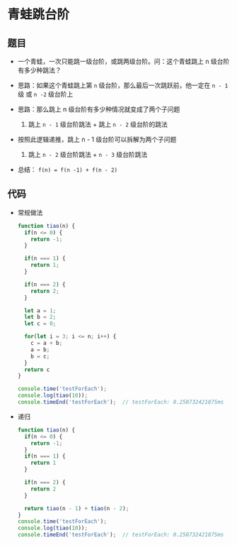 # 青蛙跳台阶

## 题目

+ 一个青蛙，一次只能跳一级台阶，或跳两级台阶。问：这个青蛙跳上 n 级台阶有多少种跳法？
+ 思路：如果这个青蛙跳上第 `n` 级台阶，那么最后一次跳跃前，他一定在 `n - 1` 级 或 `n -2` 级台阶上
+ 思路：那么跳上 n 级台阶有多少种情况就变成了两个子问题

  1. 跳上 `n - 1` 级台阶跳法 + 跳上 `n - 2` 级台阶的跳法

+ 按照此逻辑递推，跳上 n - 1 级台阶可以拆解为两个子问题

  1. 跳上 `n - 2` 级台阶跳法 + `n - 3` 级台阶跳法

+ 总结： `f(n) = f(n -1) + f(n - 2)`

## 代码

+ 常规做法

  ```js
  function tiao(n) {
    if(n <= 0) {
      return -1;
    }

    if(n === 1) {
      return 1;
    }

    if(n === 2) {
      return 2;
    }

    let a = 1;
    let b = 2;
    let c = 0;

    for(let i = 3; i <= n; i++) {
      c = a + b;
      a = b;
      b = c;
    }
    return c
  }

  console.time('testForEach');
  console.log(tiao(10));
  console.timeEnd('testForEach');  // testForEach: 0.250732421875ms
  ```

+ 递归

  ```js
  function tiao(n) {
    if(n <= 0) {
      return -1;
    }
    if(n === 1) {
      return 1
    }

    if(n === 2) {
      return 2
    }

    return tiao(n - 1) + tiao(n - 2);
  }
  console.time('testForEach');
  console.log(tiao(10));
  console.timeEnd('testForEach');  // testForEach: 0.250732421875ms
  ```
